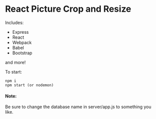 # React Picture Crop and Resize

Includes:

* Express
* React
* Webpack
* Babel
* Bootstrap

and more!

To start:
```
npm i
npm start (or nodemon)
```

#### Note:

Be sure to change the database name in server/app.js to something you like.

